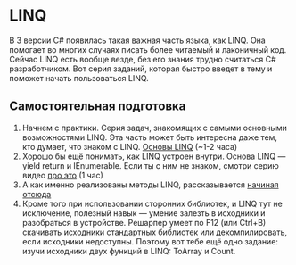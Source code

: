 # LINQ

В 3 версии C#  появилась такая важная часть языка, как LINQ. Она помогает во многих случаях писать более читаемый и лаконичный код.
Сейчас LINQ есть вообще везде, без его знания трудно считаться C# разработчиком.
Вот серия заданий, которая быстро введет в тему и поможет начать пользоваться LINQ.

## Самостоятельная подготовка

1. Начнем с практики. Серия задач, знакомящих с самыми основными возможностями LINQ. Эта часть может быть интересна даже тем, кто думает, что знаком с LINQ. [Основы LINQ](https://ulearn.me/Course/Linq/Vviedieniie_3446fab2-15df-4045-ab40-abc1f3dc87c8) (~1-2 часа)
2. Хорошо бы ещё понимать, как LINQ устроен внутри. Основа LINQ — yield return и IEnumerable. Если ты с ним не знаком, смотри серию видео [про это](https://ulearn.me/Course/BasicProgramming2/foreach_IEnumerable_i_IEnumerator_49c485c2-d2a7-4362-a473-5757719bd002) (1 час)
3. А как именно реализованы методы LINQ, рассказывается [начиная отсюда](https://ulearn.me/Course/BasicProgramming2/Znakomstvo_s_LINQ_71739f53-a0d0-453c-b9a6-b276b1241d0b)
4. Кроме того при использовании сторонних библиотек, и LINQ тут не исключение, полезный навык — умение залезть в исходники и разобраться в устройстве. Решарпер умеет по F12 (или Ctrl+B) скачивать исходники стандартных библиотек или декомпилировать, если исходники недоступны. Поэтому вот тебе ещё одно задание: изучи исходники двух функций в LINQ: ToArray и Count.
